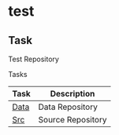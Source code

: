 # test

## Task
Test Repository


  Tasks
  
  Task   | Description
  ------ | -------------
  [Data](../../tree/data) | Data Repository
  [Src](https://github.com/uniapi/test/tree/src) | Source Repository
